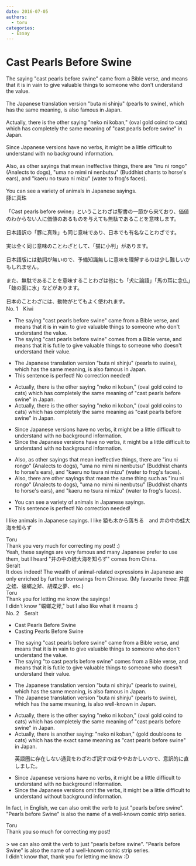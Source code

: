 ```yaml
---
date: 2016-07-05
authors:
  - toru
categories:
  - Essay
---
```


<h1 id="subject_show">Cast Pearls Before Swine</h1>
<div class="date" hidden>Jul 5, 2016 23:31</div>
<div id="post"><div id="body_show_ori">
The saying "cast pearls before swine" came from a Bible verse, and means that it is in vain to give valuable things to someone who don't understand the value.<br/><br/>The Japanese translation version "buta ni shinju" (pearls to swine), which has the same meaning, is also famous in Japan.<br/><br/>Actually, there is the other saying "neko ni koban," (oval gold coind to cats) which has completely the same meaning of "cast pearls before swine" in Japan.<br/><br/>Since Japanese versions have no verbs, it might be a little difficult to understand with no background information.<br/><br/>Also, as other sayings that mean ineffective things, there are "inu ni rongo" (Analects to dogs), "uma no mimi ni nenbutsu" (Buddhist chants to horse's ears), and "kaeru no tsura ni mizu" (water to frog's faces).<br/><br/>You can see a variety of animals in Japanese sayings.
</div></div>

<!-- more -->

<div id="post_ja"><div id="body_show_mo">
豚に真珠<br/><br/>「Cast pearls before swine」ということわざは聖書の一節から来ており、価値のわからない人に価値のあるものを与えても無駄であることを意味します。<br/><br/>日本語訳の「豚に真珠」も同じ意味であり、日本でも有名なことわざです。<br/><br/>実は全く同じ意味のことわざとして、「猫に小判」があります。<br/><br/>日本語版には動詞が無いので、予備知識無しに意味を理解するのは少し難しいかもしれません。<br/><br/>また、無駄であることを意味することわざは他にも「犬に論語」「馬の耳に念仏」「蛙の面に水」などがあります。<br/><br/>日本のことわざには、動物がとてもよく使われます。
</div></div>
<div id="block"><div class="first_name"> No. 1　<span class="just_name">Kiwi</span></div><div id="block2">
<ul class="correction_field">
<li class="incorrect">The saying "cast pearls before swine" came from a Bible verse, and means that it is in vain to give valuable things to someone who don't understand the value.</li>
<li class="corrected correct">
The saying "cast pearls before swine" <span class="f_blue">comes</span> from a Bible verse, and means that it is <span class="f_blue">futile</span> to give valuable things to someone who <span class="f_blue">doesn't</span> understand <span class="f_blue">their</span> value.
</li>
</ul>
<ul class="correction_field">
<li class="incorrect">The Japanese translation version "buta ni shinju" (pearls to swine), which has the same meaning, is also famous in Japan.</li>
<li class="corrected perfect">This sentence is perfect! No correction needed!</li>
</ul>
<ul class="correction_field">
<li class="incorrect">Actually, there is the other saying "neko ni koban," (oval gold coind to cats) which has completely the same meaning of "cast pearls before swine" in Japan.</li>
<li class="corrected correct">
Actually, there is the other saying "neko ni koban," (oval gold <span class="f_blue">coins</span> to cats) which has completely the same meaning <span class="f_blue">as </span>"cast pearls before swine" in Japan.
</li>
</ul>
<ul class="correction_field">
<li class="incorrect">Since Japanese versions have no verbs, it might be a little difficult to understand with no background information.</li>
<li class="corrected correct">
Since <span class="f_blue">the </span>Japanese versions have no verbs, it might be a little difficult to understand with no background information.
</li>
</ul>
<ul class="correction_field">
<li class="incorrect">Also, as other sayings that mean ineffective things, there are "inu ni rongo" (Analects to dogs), "uma no mimi ni nenbutsu" (Buddhist chants to horse's ears), and "kaeru no tsura ni mizu" (water to frog's faces).</li>
<li class="corrected correct">
Also, <span class="f_blue">there are </span>other sayings that mean <span class="f_blue">the same thing</span> <span class="f_blue">such as</span> "inu ni rongo" (Analects to dogs), "uma no mimi ni nenbutsu" (Buddhist chants to horse's ears), and "kaeru no tsura ni mizu" (water to frog's faces).
</li>
</ul>
<ul class="correction_field">
<li class="incorrect">You can see a variety of animals in Japanese sayings.</li>
<li class="corrected perfect">This sentence is perfect! No correction needed!</li>
</ul>
<p class="comment_small">
 I like animals in Japanese sayings. I like 猿も木から落ちる　and 井の中の蛙大海を知らず
</p>

</div><div class="name"><span class="just_name">Toru</span><br>
Thank you very much for correcting my post! :)<br/>Yeah, these sayings are very famous and many Japanese prefer to use them, but I heard "井の中の蛙大海を知らず" comes from China.
</div>
<div class="name"><span class="just_name">Seralt</span><br>
It does indeed! The wealth of animal-related expressions in Japanese are only enriched by further borrowings from Chinese. (My favourite three: 井底之蛙、蟷螂之斧、胡蝶之夢、etc.)
</div>
<div class="name"><span class="just_name">Toru</span><br>
Thank you for letting me know the sayings!<br/>I didn't know "蟷螂之斧," but I also like what it means :)
</div>
</div>
<div id="block"><div class="first_name"> No. 2　<span class="just_name">Seralt</span></div><div id="block2">
<ul class="correction_field">
<li class="incorrect">Cast Pearls Before Swine</li>
<li class="corrected correct">
<span class="f_blue">Casting</span> Pearls Before Swine
</li>
</ul>
<ul class="correction_field">
<li class="incorrect">The saying "cast pearls before swine" came from a Bible verse, and means that it is in vain to give valuable things to someone who don't understand the value.</li>
<li class="corrected correct">
The saying "<span class="f_blue">to </span>cast pearls before swine" <span class="f_blue">comes </span>from a Bible verse, and means that it is <span class="f_blue">futile</span> to give valuable things to someone who <span class="f_red">doesn't</span> understand <span class="f_red">their</span> value.
</li>
</ul>
<ul class="correction_field">
<li class="incorrect">The Japanese translation version "buta ni shinju" (pearls to swine), which has the same meaning, is also famous in Japan.</li>
<li class="corrected correct">
The Japanese translation <span class="f_red"><span class="sline">version</span></span> "buta ni shinju" (pearls to swine), which has the same meaning, is also <span class="f_red">well-known</span> in Japan.
</li>
</ul>
<ul class="correction_field">
<li class="incorrect">Actually, there is the other saying "neko ni koban," (oval gold coind to cats) which has completely the same meaning of "cast pearls before swine" in Japan.</li>
<li class="corrected correct">
Actually, there is <span class="f_blue">another </span>saying<span class="f_bold"><span class="f_blue">:</span></span> "neko ni koban," (<span class="f_blue">gold doubloons</span> to cats) which has the <span class="f_blue">exact </span>same meaning <span class="f_red">as</span> "cast pearls before swine" in Japan.
<p class="correction_comment">英語圏に存在しない通貨をわざわざ訳すのはややおかしいので、意訳的に直しました。</p>
</li>
</ul>
<ul class="correction_field">
<li class="incorrect">Since Japanese versions have no verbs, it might be a little difficult to understand with no background information.</li>
<li class="corrected correct">
Since <span class="f_red">the </span>Japanese versions <span class="f_blue">omit the verbs</span>, it might be a little difficult to understand <span class="f_red">without</span> background information.
</li>
</ul>
<p class="comment_small">
 In fact, in English, we can also omit the verb to just "pearls before swine". "Pearls before Swine" is also the name of a well-known comic strip series.
</p>

</div><div class="name"><span class="just_name">Toru</span><br>
Thank you so much for correcting my post!<br/><br/>&gt; we can also omit the verb to just "pearls before swine". "Pearls before Swine" is also the name of a well-known comic strip series.<br/>I didn't know that, thank you for letting me know :D
</div>
</div>
